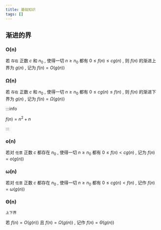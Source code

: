 ```yaml
---
title: 基础知识
tags: []
---
```


## 渐进的界

### O(n)

若 `存在` 正数 $c$ 和 $n_0$ , 使得一切 $n \ge n_0$ 都有 $0 \le f(n) \le cg(n)$ , 则 $f(n)$ 的渐进上界为 $g(n)$ , 记为 $f(n)=O(g(n))$

### Ω(n)

若 `存在` 正数 $c$ 和 $n_0$ , 使得一切 $n \ge n_0$ 都有 $0 \le cg(n) \le f(n)$ , 则 $f(n)$ 的渐进下界为 $g(n)$ , 记为 $f(n)=\Omega(g(n))$

:::info

$f(n)=n^2+n$

:::

### o(n)

若对 `任意` 正数 $c$ 都存在 $n_0$ , 使得一切 $n \ge n_0$ 都有 $0 \le f(n) \lt cg(n)$ , 记为 $f(n) = o(g(n))$

### ω(n)

若对 `任意` 正数 $c$ 都存在 $n_0$ , 使得一切 $n \ge n_0$ 都有 $0 \le cg(n) \lt f(n)$ , 记作 $f(n) = \omega(g(n))$

### Θ(n)

`上下界`

若 $f(n)=O(g(n))$ 且 $f(n)=\Omega(g(n))$ , 记作 $f(n) = \Theta(g(n))$
